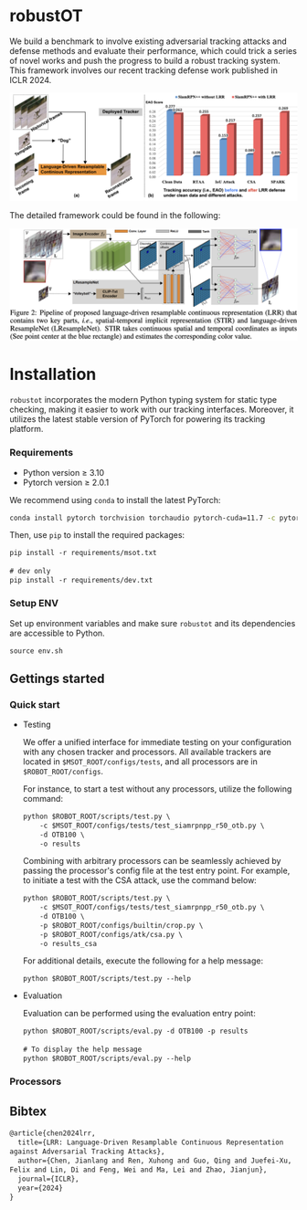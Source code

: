 # robustOT

We build a benchmark to involve existing adversarial tracking attacks and defense methods and evaluate their performance, which could trick a series of novel works and push the progress to build a robust tracking system. This framework involves our recent tracking defense work published in ICLR 2024.

![example_a](./images/lrr.png)

The detailed framework could be found in the following:

![example_b](./images/lrr2.png)


# Installation

`robustot` incorporates the modern Python typing system for static type checking, making it easier to work with our tracking interfaces. Moreover, it utilizes the latest stable version of PyTorch for powering its tracking platform.

### Requirements

-   Python version ≥ 3.10
-   Pytorch version ≥ 2.0.1

We recommend using `conda` to install the latest PyTorch:

```bash
conda install pytorch torchvision torchaudio pytorch-cuda=11.7 -c pytorch -c nvidia
```

Then, use `pip` to install the required packages:

```shell
pip install -r requirements/msot.txt

# dev only
pip install -r requirements/dev.txt
```

### Setup ENV

Set up environment variables and make sure `robustot` and its dependencies are accessible to Python.

```shell
source env.sh
```

## Gettings started

### Quick start

-   Testing

    We offer a unified interface for immediate testing on your configuration with any chosen tracker and processors. All available trackers are located in `$MSOT_ROOT/configs/tests`, and all processors are in `$ROBOT_ROOT/configs`.

    For instance, to start a test without any processors, utilize the following command:

    ```shell
    python $ROBOT_ROOT/scripts/test.py \
        -c $MSOT_ROOT/configs/tests/test_siamrpnpp_r50_otb.py \
        -d OTB100 \
        -o results

    ```

    Combining with arbitrary processors can be seamlessly achieved by passing the processor's config file at the test entry point. For example, to initiate a test with the CSA attack, use the command below:

    ```shell
    python $ROBOT_ROOT/scripts/test.py \
        -c $MSOT_ROOT/configs/tests/test_siamrpnpp_r50_otb.py \
        -d OTB100 \
        -p $ROBOT_ROOT/configs/builtin/crop.py \
        -p $ROBOT_ROOT/configs/atk/csa.py \
        -o results_csa
    ```

    For additional details, execute the following for a help message:

    ```shell
    python $ROBOT_ROOT/scripts/test.py --help
    ```

-   Evaluation

    Evaluation can be performed using the evaluation entry point:

    ```shell
    python $ROBOT_ROOT/scripts/eval.py -d OTB100 -p results

    # To display the help message
    python $ROBOT_ROOT/scripts/eval.py --help
    ```

### Processors


## Bibtex

```
@article{chen2024lrr,
  title={LRR: Language-Driven Resamplable Continuous Representation against Adversarial Tracking Attacks},
  author={Chen, Jianlang and Ren, Xuhong and Guo, Qing and Juefei-Xu, Felix and Lin, Di and Feng, Wei and Ma, Lei and Zhao, Jianjun},
  journal={ICLR},
  year={2024}
}
```
